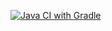 [![Java CI with Gradle](https://github.com/KAKOC92/SeleniumSelenideHW/actions/workflows/gradle.yml/badge.svg)](https://github.com/KAKOC92/SeleniumSelenideHW/actions/workflows/gradle.yml)